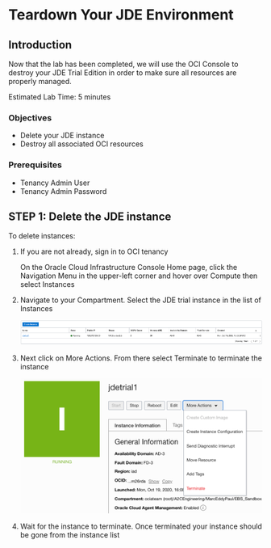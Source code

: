 # Teardown Your JDE Environment

## Introduction
Now that the lab has been completed, we will use the OCI Console to destroy your JDE Trial Edition in order to make sure all resources are properly managed. 

Estimated Lab Time: 5 minutes


### Objectives
* Delete your JDE instance
* Destroy all associated OCI resources

### Prerequisites
* Tenancy Admin User
* Tenancy Admin Password

## **STEP 1:** Delete the JDE instance

To delete instances:

1)	If you are not already, sign in to OCI tenancy

    On the Oracle Cloud Infrastructure Console Home page, click the Navigation Menu   in the upper-left corner and hover over Compute then select Instances


2)	Navigate to your Compartment. Select the JDE trial instance in the list of Instances
 

    ![](./images/delete.png " ")

3)	Next click on More Actions. From there select Terminate to terminate the instance

    ![](./images/delete2.png " ")

4)	Wait for the instance to terminate. Once terminated your instance should be gone from the instance list
